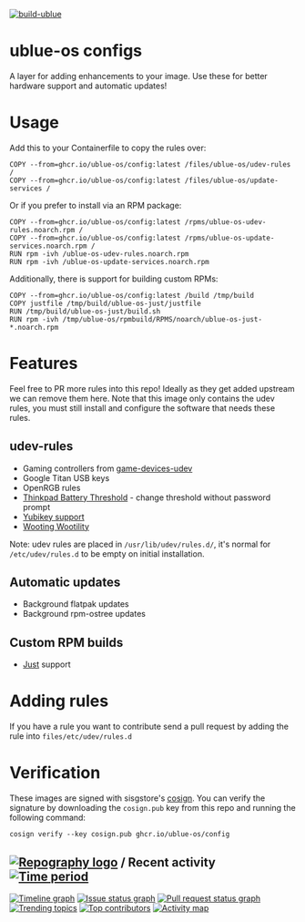 [![build-ublue](https://github.com/ublue-os/config/actions/workflows/build.yml/badge.svg)](https://github.com/ublue-os/config/actions/workflows/build.yml)

# ublue-os configs

A layer for adding enhancements to your image. Use these for better hardware support and automatic updates!

# Usage

Add this to your Containerfile to copy the rules over:

    COPY --from=ghcr.io/ublue-os/config:latest /files/ublue-os/udev-rules /
    COPY --from=ghcr.io/ublue-os/config:latest /files/ublue-os/update-services /
    
Or if you prefer to install via an RPM package:

    COPY --from=ghcr.io/ublue-os/config:latest /rpms/ublue-os-udev-rules.noarch.rpm /
    COPY --from=ghcr.io/ublue-os/config:latest /rpms/ublue-os-update-services.noarch.rpm /
    RUN rpm -ivh /ublue-os-udev-rules.noarch.rpm
    RUN rpm -ivh /ublue-os-update-services.noarch.rpm

Additionally, there is support for building custom RPMs:

    COPY --from=ghcr.io/ublue-os/config:latest /build /tmp/build
    COPY justfile /tmp/build/ublue-os-just/justfile
    RUN /tmp/build/ublue-os-just/build.sh
    RUN rpm -ivh /tmp/ublue-os/rpmbuild/RPMS/noarch/ublue-os-just-*.noarch.rpm

# Features

Feel free to PR more rules into this repo! Ideally as they get added upstream we can remove them here. Note that this image only contains the udev rules, you must still install and configure the software that needs these rules.

## udev-rules

- Gaming controllers from [game-devices-udev](https://gitlab.com/jntesteves/game-devices-udev/) 
- Google Titan USB keys
- OpenRGB rules
- [Thinkpad Battery Threshold](https://gitlab.com/marcosdalvarez/thinkpad-battery-threshold-extension) - change threshold without password prompt
- [Yubikey support](https://github.com/Yubico/libfido2/tree/main/udev)
- [Wooting Wootility](https://wooting.io/wootility)

Note: udev rules are placed in `/usr/lib/udev/rules.d/`, it's normal for `/etc/udev/rules.d` to be empty on initial installation. 

## Automatic updates

- Background flatpak updates
- Background rpm-ostree updates

## Custom RPM builds

- [Just](https://github.com/casey/just) support

# Adding rules

If you have a rule you want to contribute send a pull request by adding the rule into `files/etc/udev/rules.d`

# Verification

These images are signed with sisgstore's [cosign](https://docs.sigstore.dev/cosign/overview/). You can verify the signature by downloading the `cosign.pub` key from this repo and running the following command:

    cosign verify --key cosign.pub ghcr.io/ublue-os/config
    
## [![Repography logo](https://images.repography.com/logo.svg)](https://repography.com) / Recent activity [![Time period](https://images.repography.com/35181738/ublue-os/config/recent-activity/T0Pa2apPYwHMixrcCV3Uqb0q0CYYEtoNogUxrGLx_44/ktMjGfqYgbIT8oaj-vwafgnfXyAGRUbKQkejtxhCscI_badge.svg)](https://repography.com)
[![Timeline graph](https://images.repography.com/35181738/ublue-os/config/recent-activity/T0Pa2apPYwHMixrcCV3Uqb0q0CYYEtoNogUxrGLx_44/ktMjGfqYgbIT8oaj-vwafgnfXyAGRUbKQkejtxhCscI_timeline.svg)](https://github.com/ublue-os/config/commits)
[![Issue status graph](https://images.repography.com/35181738/ublue-os/config/recent-activity/T0Pa2apPYwHMixrcCV3Uqb0q0CYYEtoNogUxrGLx_44/ktMjGfqYgbIT8oaj-vwafgnfXyAGRUbKQkejtxhCscI_issues.svg)](https://github.com/ublue-os/config/issues)
[![Pull request status graph](https://images.repography.com/35181738/ublue-os/config/recent-activity/T0Pa2apPYwHMixrcCV3Uqb0q0CYYEtoNogUxrGLx_44/ktMjGfqYgbIT8oaj-vwafgnfXyAGRUbKQkejtxhCscI_prs.svg)](https://github.com/ublue-os/config/pulls)
[![Trending topics](https://images.repography.com/35181738/ublue-os/config/recent-activity/T0Pa2apPYwHMixrcCV3Uqb0q0CYYEtoNogUxrGLx_44/ktMjGfqYgbIT8oaj-vwafgnfXyAGRUbKQkejtxhCscI_words.svg)](https://github.com/ublue-os/config/commits)
[![Top contributors](https://images.repography.com/35181738/ublue-os/config/recent-activity/T0Pa2apPYwHMixrcCV3Uqb0q0CYYEtoNogUxrGLx_44/ktMjGfqYgbIT8oaj-vwafgnfXyAGRUbKQkejtxhCscI_users.svg)](https://github.com/ublue-os/config/graphs/contributors)
[![Activity map](https://images.repography.com/35181738/ublue-os/config/recent-activity/T0Pa2apPYwHMixrcCV3Uqb0q0CYYEtoNogUxrGLx_44/ktMjGfqYgbIT8oaj-vwafgnfXyAGRUbKQkejtxhCscI_map.svg)](https://github.com/ublue-os/config/commits)

